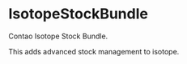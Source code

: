 # IsotopeStockBundle

Contao Isotope Stock Bundle.

This adds advanced stock management to isotope. 
